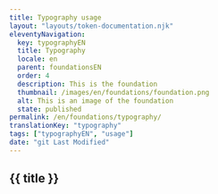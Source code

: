 ```yaml
---
title: Typography usage
layout: "layouts/token-documentation.njk"
eleventyNavigation:
  key: typographyEN
  title: Typography
  locale: en
  parent: foundationsEN
  order: 4
  description: This is the foundation
  thumbnail: /images/en/foundations/foundation.png
  alt: This is an image of the foundation
  state: published
permalink: /en/foundations/typography/
translationKey: "typography"
tags: ["typographyEN", "usage"]
date: "git Last Modified"
---
```


## {{ title }}
